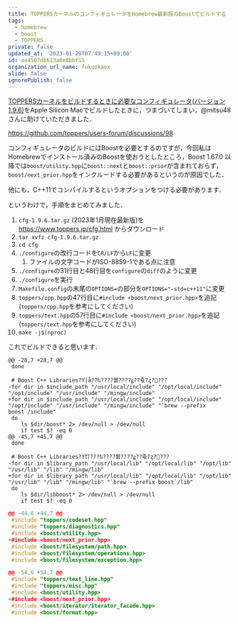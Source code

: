 ```yaml
---
title: TOPPERSカーネルのコンフィギュレータをHomebrew最新版のBoostでビルドする
tags:
  - homebrew
  - boost
  - TOPPERS
private: false
updated_at: '2023-01-29T07:49:15+09:00'
id: aa4507d6613a0e8bbf11
organization_url_name: fukuokaex
slide: false
ignorePublish: false
---
```

[TOPPERSカーネルをビルドするときに必要なコンフィギュレータ(バージョン1.9.6)](https://www.toppers.jp/cfg.html)をApple Silicon Macでビルドしたときに，つまづいてしまい，@mitsu48さんに助けていただきました．

https://github.com/toppers/users-forum/discussions/98

コンフィギュレータのビルドにはBoostを必要とするのですが，今回私はHomebrewでインストール済みのBoostを使おうとしたところ，Boost 1.67.0 以降では`boost/utility.hpp`に`boost::next`と`boost::prior`が含まれておらず，`boost/next_prior.hpp`をインクルードする必要があるというのが原因でした．

他にも，C++11でコンパイルするというオプションをつける必要があります．

というわけで，手順をまとめてみました．

1. `cfg-1.9.6.tar.gz` (2023年1月現在最新版)を　https://www.toppers.jp/cfg.html からダウンロード
1. `tar xvfz cfg-1.9.6.tar.gz`
1. `cd cfg`
1. `./configure`の改行コードを`CR/LF`から`LF`に変更
    1. ファイルの文字コードがISO-8859-1である点に注意
1. `./configure`の31行目と48行目を`configure`の`diff`のように変更
1. `./configure`を実行
1. `Makefile.config`の末尾の`OPTIONS=`の部分を`OPTIONS="-std=c++11"`に変更
1. `toppers/cpp.hpp`の47行目に`#include <boost/next_prior.hpp>`を追記(`toppers/cpp.hpp`を参考にしてください)
1. `toppers/text.hpp`の57行目に`#include <boost/next_prior.hpp>`を追記(`toppers/text.hpp`を参考にしてください)
1. `make -j$(nproc)`

これでビルドできると思います．

```diff:configure
@@ -28,7 +28,7 @@
 done
 
 # Boost C++ Libraries?Υإå??ե????뤬????ǥ??쥯?ȥ?򥵡???
-for dir in $include_path "/usr/local/include" "/opt/local/include" "/opt/include" "/usr/include" "/mingw/include"
+for dir in $include_path "/usr/local/include" "/opt/local/include" "/opt/include" "/usr/include" "/mingw/include" "`brew --prefix boost`/include"
 do
 	ls $dir/boost* 2> /dev/null > /dev/null
 	if test $? -eq 0
@@ -45,7 +45,7 @@
 done
 
 # Boost C++ Libraries?Υ饤?֥??ե????뤬????ǥ??쥯?ȥ?򥵡???
-for dir in $library_path "/usr/local/lib" "/opt/local/lib" "/opt/lib" "/usr/lib" "/lib" "/mingw/lib"
+for dir in $library_path "/usr/local/lib" "/opt/local/lib" "/opt/lib" "/usr/lib" "/lib" "/mingw/lib" "`brew --prefix boost`/lib"
 do
 	ls $dir/libboost* 2> /dev/null > /dev/null
 	if test $? -eq 0
```

```diff:toppers/cpp.hpp
@@ -44,6 +44,7 @@
 #include "toppers/codeset.hpp"
 #include "toppers/diagnostics.hpp"
 #include <boost/utility.hpp>
+#include <boost/next_prior.hpp>
 #include <boost/filesystem/path.hpp>
 #include <boost/filesystem/operations.hpp>
 #include <boost/filesystem/exception.hpp>
```

```diff:toppers/text.hpp
@@ -54,6 +54,7 @@
 #include "toppers/text_line.hpp"
 #include "toppers/misc.hpp"
 #include <boost/utility.hpp>
+#include <boost/next_prior.hpp>
 #include <boost/iterator/iterator_facade.hpp>
 #include <boost/format.hpp>
```



